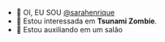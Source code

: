 - 👋 OI, EU SOU [@sarahenrique](url)
- 👀 Estou interessada em **Tsunami Zombie**.
- 🌱 Estou auxiliando em um salão
  


